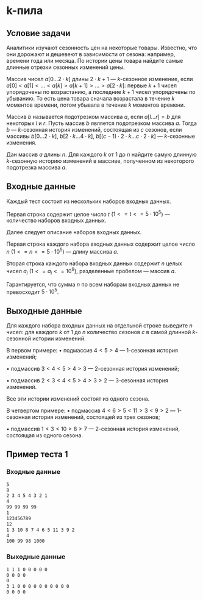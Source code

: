 # k-пила

## Условие задачи

Аналитики изучают сезонность цен на некоторые товары. Известно, что они дорожают и дешевеют в зависимости от сезона: например, времени года или месяца. По истории цены товара найдите самые длинные отрезки сезонных изменений цены.

Массив чисел $a[0\ldots 2\cdot k]$ длины $2\cdot k + 1$ — $k$-сезонное изменение, если $a[0] < a[1] < \ldots < a[k] > a[k + 1] > \ldots > a[2\cdot k]$: первые $k + 1$ чисел упорядочены по возрастанию, а последние $k + 1$ чисел упорядочены по убыванию. То есть цена товара сначала возрастала в течение $k$ моментов времени, потом убывала в течение $k$ моментов времени.

Массив $b$ называется подотрезком массива $a$, если $a[l \ldots r] = b$ для некоторых $l$ и $r$. Пусть массив $b$ является подотрезком массива $a$. Тогда $b$ — $k$-сезонная история изменений, состоящая из $c$ сезонов, если массивы $b[0\ldots 2\cdot k]$, $b[2\cdot k \ldots 4 \cdot k]$, $b[(c - 1) \cdot 2 \cdot k \ldots c \cdot 2 \cdot k]$ — $k$-сезонные изменения.

Дан массив $a$ длины $n$. Для каждого $k$ от 1 до $n$ найдите самую длинную $k$-сезонную историю изменений в массиве, полученном из некоторого подотрезка массива $a$.

## Входные данные

Каждый тест состоит из нескольких наборов входных данных.

Первая строка содержит целое число $t$ ($1 <= t <= 5\cdot 10^5$) — количество наборов входных данных.

Далее следует описание наборов входных данных.

Первая строка каждого набора входных данных содержит целое число $n$ ($1 <= n <= 5\cdot 10^5$) — длину массива $a$.

Вторая строка каждого набора входных данных содержит $n$ целых чисел $a_i$ ($1 <= a_i <= 10^9$), разделенные пробелом — массив $a$.

Гарантируется, что сумма $n$ по всем наборам входных данных не превосходит $5\cdot 10^5$.

## Выходные данные

Для каждого набора входных данных на отдельной строке выведите $n$ чисел: для каждого $k$ от 1 до $n$ количество сезонов $c$ в самой длинной $k$-сезонной истории изменений.

В первом примере:
$\bullet$ подмассив $4 < 5 > 4$ — 1-сезонная история изменений;

$\bullet$ подмассив $3 < 4 < 5 > 4 > 3$ — 2-сезонная история изменений;

$\bullet$ подмассив $2 < 3 < 4 < 5 > 4 > 3 > 2$ — 3-сезонная история изменений.

Все эти истории изменений состоят из одного сезона.

В четвертом примере:
$\bullet$ подмассив $4 < 6 > 5 < 11 > 3 < 9 > 2$ — 1-сезонная история изменений, состоящей из трех сезонов;

$\bullet$ подмассив $1 < 3 < 10 > 8 > 7$ — 2-сезонная история изменений, состоящая из одного сезона.

## Пример теста 1

### Входные данные

```bash
5
8
2 3 4 5 4 3 2 1
4
99 99 99 99
1
123456789
12
1 3 10 8 7 4 6 5 11 3 9 2
4
100 99 98 1000

```

### Выходные данные

```bash
1 1 1 0 0 0 0 0
0 0 0 0
0
3 1 0 0 0 0 0 0 0 0 0 0
0 0 0 0

```
